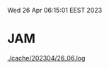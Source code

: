 Wed 26 Apr 06:15:01 EEST 2023
# JAM
<a href='./cache/202304/26_06.log'>./cache/202304/26_06.log</a>
